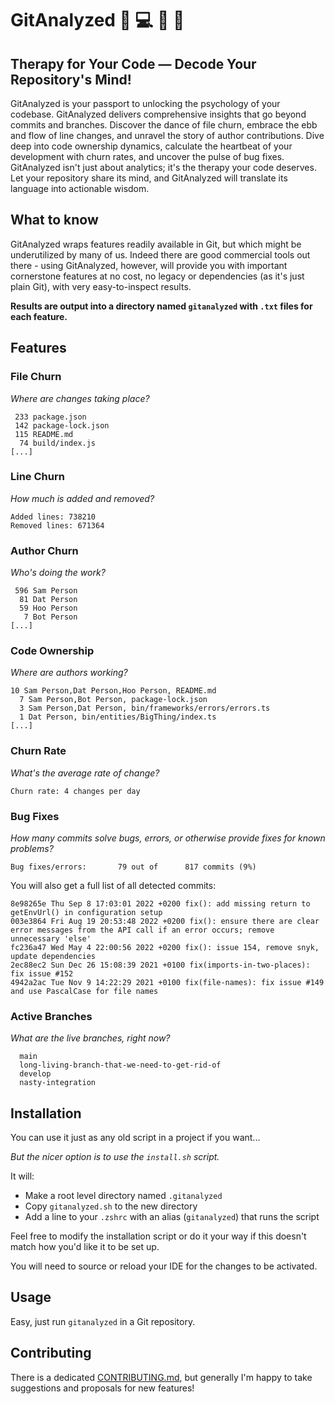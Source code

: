 # GitAnalyzed 🧠 💻 💬 🔮

## Therapy for Your Code — Decode Your Repository's Mind!

GitAnalyzed is your passport to unlocking the psychology of your codebase. GitAnalyzed delivers comprehensive insights that go beyond commits and branches. Discover the dance of file churn, embrace the ebb and flow of line changes, and unravel the story of author contributions. Dive deep into code ownership dynamics, calculate the heartbeat of your development with churn rates, and uncover the pulse of bug fixes. GitAnalyzed isn't just about analytics; it's the therapy your code deserves. Let your repository share its mind, and GitAnalyzed will translate its language into actionable wisdom.

## What to know

GitAnalyzed wraps features readily available in Git, but which might be underutilized by many of us. Indeed there are good commercial tools out there - using GitAnalyzed, however, will provide you with important cornerstone features at no cost, no legacy or dependencies (as it's just plain Git), with very easy-to-inspect results.

**Results are output into a directory named `gitanalyzed` with `.txt` files for each feature.**

## Features

### File Churn

_Where are changes taking place?_

```text
 233 package.json
 142 package-lock.json
 115 README.md
  74 build/index.js
[...]
```

### Line Churn

_How much is added and removed?_

```text
Added lines: 738210
Removed lines: 671364
```

### Author Churn

_Who's doing the work?_

```text
 596 Sam Person
  81 Dat Person
  59 Hoo Person
   7 Bot Person
[...]
```

### Code Ownership

_Where are authors working?_

```text
10 Sam Person,Dat Person,Hoo Person, README.md
  7 Sam Person,Bot Person, package-lock.json
  3 Sam Person,Dat Person, bin/frameworks/errors/errors.ts
  1 Dat Person, bin/entities/BigThing/index.ts
[...]
```

### Churn Rate

_What's the average rate of change?_

```text
Churn rate: 4 changes per day
```

### Bug Fixes

_How many commits solve bugs, errors, or otherwise provide fixes for known problems?_

```text
Bug fixes/errors:       79 out of      817 commits (9%)
```

You will also get a full list of all detected commits:

```text
8e98265e Thu Sep 8 17:03:01 2022 +0200 fix(): add missing return to getEnvUrl() in configuration setup
003e3864 Fri Aug 19 20:53:48 2022 +0200 fix(): ensure there are clear error messages from the API call if an error occurs; remove unnecessary 'else'
fc236a47 Wed May 4 22:00:56 2022 +0200 fix(): issue 154, remove snyk, update dependencies
2ec88ec2 Sun Dec 26 15:08:39 2021 +0100 fix(imports-in-two-places): fix issue #152
4942a2ac Tue Nov 9 14:22:29 2021 +0100 fix(file-names): fix issue #149 and use PascalCase for file names
```

### Active Branches

_What are the live branches, right now?_

```text
  main
  long-living-branch-that-we-need-to-get-rid-of
  develop
  nasty-integration
```

## Installation

You can use it just as any old script in a project if you want...

_But the nicer option is to use the `install.sh` script._

It will:

- Make a root level directory named `.gitanalyzed`
- Copy `gitanalyzed.sh` to the new directory
- Add a line to your `.zshrc` with an alias (`gitanalyzed`) that runs the script

Feel free to modify the installation script or do it your way if this doesn't match how you'd like it to be set up.

You will need to source or reload your IDE for the changes to be activated.

## Usage

Easy, just run `gitanalyzed` in a Git repository.

## Contributing

There is a dedicated [CONTRIBUTING.md](CONTRIBUTING.md), but generally I'm happy to take suggestions and proposals for new features!
